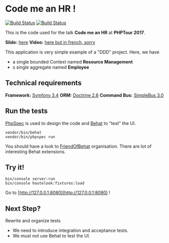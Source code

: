 Code me an HR ! 
===============
[![Build Status](https://scrutinizer-ci.com/g/arnolanglade/code-me-hr/badges/build.png?b=master)](https://scrutinizer-ci.com/g/arnolanglade/code-me-hr/build-status/master)
[![Build Status](https://travis-ci.org/arnolanglade/code-me-hr.svg?branch=master)](https://travis-ci.org/arnolanglade/code-me-hr)

This is the code used for the talk **Code me an HR** at **PHPTour 2017**.

**Slide:** [here](https://www.slideshare.net)
**Video:** [here but in french, sorry](https://www.youtube.com/watch?v=h0Upir7bg1o) 

This application is very simple example of a "DDD" project. Here, we have

* a single bounded Context named **Resource Management**
* s single aggregate named **Employee**

Technical requirements
----------------------

**Framework:** [Symfony 3.4](https://github.com/symfony/symfony)
**ORM:** [Doctrine 2.6](https://github.com/doctrine/doctrine2)
**Command Bus:** [SimpleBus 3.0](https://github.com/SimpleBus/SimpleBus)


Run the tests
-------------

[PhpSpec](https://github.com/phpspec/phpspec) is used to design the code and [Behat](https://github.com/Behat/Behat) to "test" the UI.

```
vendor/bin/behat
vendor/bin/phpspec run
```

You should have a look to [FriendOfBehat](https://github.com/FriendsOfBehat) organisation. There are lot of interesting Behat extensions.

Try it! 
-------

```
bin/console server:run
bin/console hautelook:fixtures:load
```

Go to [http://127.0.0.1:8080](http://127.0.0.1:8080) !

Next Step?
----------

Rewrite and organize tests 

* We need to introduce integration and acceptance tests.
* We must not use Behat to test the UI.
